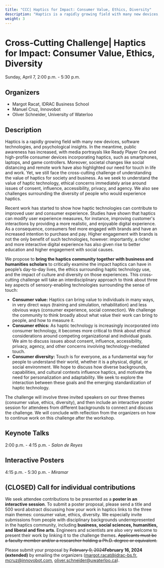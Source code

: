 ```yaml
---
title: "CCC| Haptics for Impact: Consumer Value, Ethics, Diversity"
description: "Haptics is a rapidly growing field with many new devices, software technologies, and psychological insights. ..."
weight: 3
---
```

# Cross-Cutting Challenge| Haptics for Impact: Consumer Value, Ethics, Diversity
Sunday, April 7, 2:00 p.m. - 5:30 p.m.

## Organizers

* Margot Racat, IDRAC Business School
* Manuel Cruz, Innovobot
* Oliver Schneider, University of Waterloo

## Description

Haptics is a rapidly growing field with many new devices, software technologies, and psychological insights. In the meantime, public awareness has increased, with media portrayals like Ready Player One and high-profile consumer devices incorporating haptics, such as smartphones, laptops, and game controllers. Moreover, societal changes like social distancing and remote work have also highlighted our need for touch in life and work. Yet, we still face the cross-cutting challenge of understanding the value of haptics for society and business. As we seek to understand the value of haptic technology, ethical concerns immediately arise around issues of consent, influence, accessibility, privacy, and agency. We also see challenges surrounding the diversity of people who would experience haptics.

Recent work has started to show how haptic technologies can contribute to improved user and consumer experience. Studies have shown that haptics can modify user experience measures, for instance, improving customer's interactions by providing a more realistic, and enjoyable digital experience. As a consequence, consumers feel more engaged with brands and have an increased intention to purchase and pay. Higher engagement with brands is not the only benefit of such technologies, however: importantly, a richer and more interactive digital experience has also given rise to better education and higher engagement with social causes.

We propose to **bring the haptics community together with business and humanities scholars** to critically examine the impact haptics can have in people’s day-to-day lives, the ethics surrounding haptic technology use, and the impact of culture and diversity on those experiences. This cross-cutting challenge will take an interdisciplinary approach to think about three key aspects of sensory-enabling technologies surrounding the sense of touch:

* **Consumer value:** Haptics can bring value to individuals in many ways, in very direct ways (training and simulation, rehabilitation) and less obvious ways (consumer experience, social connection). We challenge the community to think broadly about what value their work can bring to people, and how to measure it.
* **Consumer ethics:** As haptic technology is increasingly incorporated into consumer technology, it becomes more critical to think about ethical considerations around competing organizational and individual goals. We aim to discuss issues about consent, influence, accessibility, privacy, agency, and other concerns involving technology-mediated touch.
* **Consumer diversity:** Touch is for everyone, as a fundamental way for people to understand their world, whether it is a physical, digital, or social environment. We hope to discuss how diverse backgrounds, capabilities, and cultural contexts influence haptics, and motivate the need for personalization and adaptability. We seek to explore the interaction between these goals and the emerging standardization of haptic technology.

The challenge will involve three invited speakers on our three themes (consumer value, ethics, diversity), and then include an interactive poster session for attendees from different backgrounds to connect and discuss the challenge. We will conclude with reflection from the organizers on how to continue work on this challenge after the workshop.

## Keynote Talks

2:00 p.m. - 4:15 p.m. - *Salon de Reyes*

## Interactive Posters

4:15 p.m. - 5:30 p.m. - *Miramar*

## (CLOSED) Call for individual contributions

We seek attendee contributions to be presented as a **poster in an interactive session**. To submit a poster proposal, please send a title and 500 word abstract discussing how your work in haptics links to the three main themes: consumer value, ethics, diversity. We especially invite submissions from people with disciplinary backgrounds underrepresented in the haptics community, including **business, social sciences, humanities, and liberal and fine arts**. Engineers and scientists are also very welcome to present their work by linking it to the challenge themes. ~~Applicants must be a faculty member and/or a researcher holding a Ph.D. degree or equivalent.~~

Please submit your proposal by ~~February 9, 2024~~**February 16, 2024 (extended)** by emailing the organizers ([margot.racat@idrac-bs.fr](mailto:margot.racat@idrac-bs.fr), [mcruz@innovobot.com](mailto:mcruz@innovobot.com), [oliver.schneider@uwaterloo.ca](mailto:oliver.schneider@uwaterloo.ca)). 
